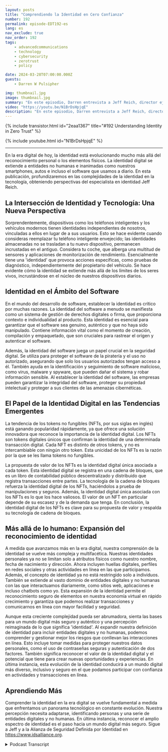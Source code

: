 ```yaml
---
layout: posts
title: "Comprendiendo la Identidad en Cero Confianza"
number: 192
permalink: episode-EDT192-es
lang: es
nav_exclude: true
nav_order: 192
tags:
    - advancedcommunications
    - technology
    - cybersecurity
    - zerotrust
    - policy

date: 2024-03-28T07:00:00.000Z
guests:
    - Darren W Pulsipher

img: thumbnail.jpg
image: thumbnail.jpg
summary: "En este episodio, Darren entrevista a Jeff Reich, director ejecutivo de la Alianza de Seguridad Definida por Identidad, sobre el papel que juega la Identidad en las Arquitecturas de Confianza Cero y en nuestro mundo digital."
video: "https://youtu.be/N1BrDsHpjqE"
description: "En este episodio, Darren entrevista a Jeff Reich, director ejecutivo de la Alianza de Seguridad Definida por Identidad, sobre el papel que juega la Identidad en las Arquitecturas de Confianza Cero y en nuestro mundo digital."
---
```


<div>
{% include transistor.html id="2eaa1367" title="#192 Understanding Identity in Zero Trust" %}

{% include youtube.html id="N1BrDsHpjqE" %}
</div>

---

En la era digital de hoy, la identidad está evolucionando mucho más allá del reconocimiento personal o los elementos físicos. La identidad digital se extiende a entidades no humanas e inanimadas como nuestros smartphones, autos e incluso el software que usamos a diario. En esta publicación, profundizaremos en las complejidades de la identidad en la tecnología, obteniendo perspectivas del especialista en identidad Jeff Reich.

## La Intersección de Identidad y Tecnología: Una Nueva Perspectiva

Sorprendentemente, dispositivos como los teléfonos inteligentes y los vehículos modernos tienen identidades independientes de nosotros, vinculadas a ellos en lugar de a sus usuarios. Esto se hace evidente cuando consideras reemplazar tu teléfono inteligente envejecido; las identidades almacenadas no se trasladan a tu nuevo dispositivo, permanecen incrustadas en el antiguo. Considera tu coche, que alberga una multitud de sensores y aplicaciones de monitorización de rendimiento. Esencialmente tiene una 'identidad' que provoca acciones específicas, como pruebas de diagnóstico, independientemente del propietario del vehículo. Se hace evidente cómo la identidad se extiende más allá de los límites de los seres vivos, incrustándose en el núcleo de nuestros dispositivos diarios.

## Identidad en el Ámbito del Software

En el mundo del desarrollo de software, establecer la identidad es crítico por muchas razones. La identidad del software a menudo se manifiesta como un sistema de gestión de derechos digitales o firma, que proporciona contexto e individualidad al producto. Esta identidad es esencial para garantizar que el software sea genuino, auténtico y que no haya sido manipulado. Contiene información vital como el momento de creación, compilación y empaquetado, que son cruciales para rastrear el origen y autenticar el software.

Además, la identidad del software juega un papel crucial en la seguridad digital. Se utiliza para proteger el software de la piratería y el uso no autorizado, asegurando que solo los usuarios autorizados tengan acceso a él. También ayuda en la identificación y seguimiento de software malicioso, como virus, malware y spyware, que pueden dañar el sistema y robar información sensible. Al establecer la identidad del software, las empresas pueden garantizar la integridad del software, proteger su propiedad intelectual y proteger a sus clientes de las amenazas cibernéticas.

## El Papel de la Identidad Digital en las Tendencias Emergentes

La tendencia de los tokens no fungibles (NFTs, por sus siglas en inglés) está ganando popularidad rápidamente, ya que ofrece una solución innovadora que reconoce la importancia de la identidad digital. Los NFTs son tokens digitales únicos que confirman la identidad de una determinada transacción digital. Cada NFT es distinto de otros tokens, y no es intercambiable con ningún otro token. Esta unicidad de los NFTs es la razón por la que se les llama tokens no fungibles.

La propuesta de valor de los NFTs es la identidad digital única asociada a cada token. Esta identidad digital se registra en una cadena de bloques, que es un libro de contabilidad público descentralizado y distribuido que registra transacciones entre partes. La tecnología de la cadena de bloques refuerza la identidad digital de los NFTs, haciéndolos a prueba de manipulaciones y seguros. Además, la identidad digital única asociada con los NFTs es lo que los hace valiosos. El valor de un NFT en particular depende de su escasez y de la demanda que tenga. En conclusión, la identidad digital de los NFTs es clave para su propuesta de valor y respalda su tecnología de cadena de bloques.

## Más allá de lo humano: Expansión del reconocimiento de identidad

A medida que avanzamos más en la era digital, nuestra comprensión de la identidad se vuelve más compleja y multifacética. Nuestras identidades personales ya no se limitan solo a atributos físicos como nuestro nombre, fecha de nacimiento y dirección. Ahora incluyen huellas digitales, perfiles en redes sociales y otras actividades en línea en las que participamos. Además, el concepto de identidad ya no está restringido solo a individuos. También se extiende al vasto dominio de entidades digitales y no humanas con las que interactuamos diariamente, como sitios web, aplicaciones e incluso chatbots como yo. Esta expansión de la identidad permite el reconocimiento seguro de elementos en nuestra economía virtual en rápido crecimiento y garantiza que podemos realizar transacciones y comunicarnos en línea con mayor facilidad y seguridad.

Aunque esta creciente complejidad pueda ser abrumadora, sienta las bases para un mundo digital más seguro y auténtico y una percepción reimaginada de lo que significa 'identidad'. Al expandir nuestra definición de identidad para incluir entidades digitales y no humanas, podemos comprender y gestionar mejor los riesgos que conllevan las interacciones en línea. Esto incluye tomar medidas para proteger nuestros datos personales, como el uso de contraseñas seguras y autenticación de dos factores. También significa reconocer el valor de la identidad digital y el potencial que tiene para crear nuevas oportunidades y experiencias. En última instancia, esta evolución de la identidad conducirá a un mundo digital más diverso, inclusivo y seguro en el que podamos participar con confianza en actividades y transacciones en línea.

## Aprendiendo Más

Comprender la identidad en la era digital se vuelve fundamental a medida que enfrentamos un panorama tecnológico en constante evolución. Nuestra percepción necesita adaptarse, identificando personas y una serie de entidades digitales y no humanas. En última instancia, reconocer el amplio espectro de identidad es el paso hacia un mundo digital más seguro. Sigue a Jeff y a la Alianza de Seguridad Definida por Identidad en https://www.idsalliance.org.



<details>
<summary> Podcast Transcript </summary>

<p></p>

</details>
